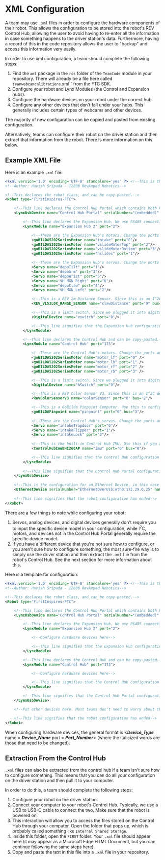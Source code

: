 # XML Configuration

A team may use `.xml` files in order to configure the hardware components of their robot. This allows the configuration to be stored into the
robot's REV Control Hub, allowing the user to avoid having to re-enter all the information in case something happens to the driver station's data. Furthermore, having a record of this in the code repository allows the user to "backup" and access this information very easily.

In order to use xml configuration, a team should complete the following steps:

1. Find the `xml` package in the `res` folder of the `TeamCode` module in your repository. There will already be a file here called `teamwebcamcalibrations`.xml`` from the FTC SDK.
2. Configure your robot and Lynx Modules (the Control and Expansion hubs).
3. Configure the hardware devices on your robot under the correct hub.
4. Configure any other devices that don't fall under your hubs. This generally includes certain types of webcams and other devices.

The majority of new configuration can be copied and pasted from existing configuration.

Alternatively, teams can configure their robot on the driver station and then extract that information from the robot. There is more information on this below.

## Example XML File

Here is an example `.xml` file:

```xml
<?xml version='1.0' encoding='UTF-8' standalone='yes' ?> <!--This is the xml declaration and can be copy-pasted-->
<!--Author: Havish Sripada - 12808 RevAmped Robotics-->

<!--This declares the robot class, and can be copy-pasted.-->
<Robot type="FirstInspires-FTC">

    <!--This line declares the Control Hub Portal which contains both hubs. It can be copy-pasted-->
    <LynxUsbDevice name="Control Hub Portal" serialNumber="(embedded)" parentModuleAddress="173">

        <!--This line declares the Expansion Hub. We use RS485 connection, so we declare it with a port.-->
        <LynxModule name="Expansion Hub 2" port="2">

            <!--These are the Expansion Hub's motors. Change the ports and names of your motors.-->
            <goBILDA5202SeriesMotor name="intake" port="0"/>
            <goBILDA5202SeriesMotor name="vslideMotorTop" port="2"/>
            <goBILDA5202SeriesMotor name="vslideMotorBottom" port="3"/>
            <goBILDA5202SeriesMotor name="hslides" port="1"/>

            <!--These are the Expansion Hub's servos. Change the ports and names of your servos.-->
            <Servo name="depoTilt" port="1"/>
            <Servo name="depoArm" port="3"/>
            <Servo name="depoWrist" port="5"/>
            <Servo name="VH_MGN_Right" port="0"/>
            <Servo name="depoClaw" port="4"/>
            <Servo name="VH_MGN_Left" port="2"/>

            <!--This is a REV 2m Distance Sensor. Since this is an I^2C device, we require the type of device in the configuration as well.-->
            <REV_VL53L0X_RANGE_SENSOR name="clawDistance" port="0" bus="3" />

            <!--This is a limit switch. Since we plugged it into digital devices, we don't need to specify this in our config.-->
            <DigitalDevice name="vswitch" port="0"/>

            <!--This line signifies that the Expansion Hub configuration has ended.-->
        </LynxModule>

        <!--This line declares the Control Hub and can be copy-pasted.-->
        <LynxModule name="Control Hub" port="173">

            <!--These are the Control Hub's motors. Change the ports and names of your motors.-->
            <goBILDA5202SeriesMotor name="motor_lf" port="0" />
            <goBILDA5202SeriesMotor name="motor_lb" port="1" />
            <goBILDA5202SeriesMotor name="motor_rf" port="2" />
            <goBILDA5202SeriesMotor name="motor_rb" port="3" />

            <!--This is a limit switch. Since we plugged it into digital devices, we don't need to specify this in our config.-->
            <DigitalDevice name="hSwitch" port="0"/>

            <!--This is a REV Color Sensor V3. Since this is an I^2C device, we require the type of device in the configuration as well.-->
            <RevColorSensorV3 name="colorSensor" port="0" bus="2"/>

            <!--This is a GoBilda Pinpoint Computer. Use this to configure your pinpoint if you are using one of the pinpoint localizers.-->
            <goBILDAPinpoint name="pinpoint" port="0" bus="3"/>
            
            <!--These are the Control Hub's servos. Change the ports and names of your servos.-->
            <Servo name="intakeTrapdoor" port="0"/>
            <Servo name="intakeFlipper" port="1"/>
            <Servo name="intakeLock" port="3"/>
            
            <!--This is the built-in Control Hub IMU. Use this if you are using one of the Control Hub IMU localizers.-->
            <ControlHubImuBHI260AP name="imu" port="0" bus="0"/>

            <!--This line signifies that the Control Hub configuration has ended.-->
        </LynxModule>
        
        <!--This line signifies that the Control Hub Portal configuration has ended.-->
    </LynxUsbDevice>
    
    <!--This is the configuration for an Ethernet Device, in this case our Limelight3A.-->
    <EthernetDevice serialNumber="EthernetOverUsb:eth0:172.29.0.25" name="webcam" port="0" ipAddress="172.29.0.1" />
    
    <!--This line signifies that the robot configuration has ended-->
</Robot>
```
There are a few things to note while configuring your robot: 

1. Servos, analog devices, and digital devices generally don't require you to input the specific device model in your configuration, while I<sup>2</sup>C, motors, and devices not in the Control Hub Portal generally require the specific device model.
2. If you have a different device that you're not sure how to configure, or you aren't sure how to configure something, the most sure-fire way is to simply use the driver station and then extract the `.xml` file from the robot's Control Hub. See the next section for more information about this.

Here is a template for configuration:
```xml
<?xml version='1.0' encoding='UTF-8' standalone='yes' ?> <!--This is the xml declaration and can be copy-pasted-->
<!--Author: Havish Sripada - 12808 RevAmped Robotics-->

<!--This declares the robot class, and can be copy-pasted.-->
<Robot type="FirstInspires-FTC">

    <!--This line declares the Control Hub Portal which contains both hubs. It can be copy-pasted-->
    <LynxUsbDevice name="Control Hub Portal" serialNumber="(embedded)" parentModuleAddress="173">

        <!--This line declares the Expansion Hub. We use RS485 connection, so we declare it with a port.-->
        <LynxModule name="Expansion Hub 2" port="2">

            <!--Configure hardware devices here-->

            <!--This line signifies that the Expansion Hub configuration has ended.-->
        </LynxModule>

        <!--This line declares the Control Hub and can be copy-pasted.-->
        <LynxModule name="Control Hub" port="173">

            <!--Configure hardware devices here-->

            <!--This line signifies that the Control Hub configuration has ended.-->
        </LynxModule>

        <!--This line signifies that the Control Hub Portal configuration has ended.-->
    </LynxUsbDevice>

    <!--Put other devices here. Most teams don't need to worry about this unless they are using things like webcams that don't go in the main ports.-->

    <!--This line signifies that the robot configuration has ended-->
</Robot>
```

When configuring hardware devices, the general format is <***Device_Type*** name = ***Device_Name*** port = ***Port_Number***> (where the italicized words are those that need to be changed).

## Extraction From the Control Hub

`.xml` files can also be extracted from the control hub if a team isn't sure how to configure something. This means that you can do all your configuration on the driver station and then pull it to your computer.

In order to do this, a team should complete the following steps:
1. Configure your robot on the driver station.
2. Connect your computer to your robot's Control Hub. Typically, we use a USB to USB-C cable to connect the two. Make sure that the robot is powered on.
3. This interaction will allow you to access the files stored on the Control Hub through your computer. Open the folder that pops up, which is probably called something like `Internal Shared Storage`.
4. Inside this folder, open the `FIRST` folder. Your `.xml` file should appear here (it may appear as a Microsoft Edge HTML Document, but you can continue following the same steps here).
5. Copy and paste the text in this file into a `.xml` file in your repository.
